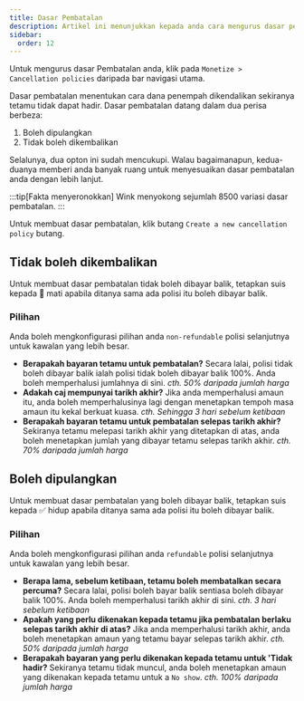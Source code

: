 ```yaml
---
title: Dasar Pembatalan
description: Artikel ini menunjukkan kepada anda cara mengurus dasar pembatalan pada Wink.
sidebar:
  order: 12
---
```

Untuk mengurus dasar Pembatalan anda, klik pada `Monetize > Cancellation policies` daripada bar navigasi utama.

Dasar pembatalan menentukan cara dana penempah dikendalikan sekiranya tetamu tidak dapat hadir. Dasar pembatalan datang dalam dua perisa berbeza:

1. Boleh dipulangkan
2. Tidak boleh dikembalikan

Selalunya, dua opton ini sudah mencukupi. Walau bagaimanapun, kedua-duanya memberi anda banyak ruang untuk menyesuaikan dasar pembatalan anda dengan lebih lanjut.

:::tip\[Fakta menyeronokkan]
Wink menyokong sejumlah 8500 variasi dasar pembatalan.
:::

Untuk membuat dasar pembatalan, klik butang `Create a new cancellation policy` butang.

## Tidak boleh dikembalikan

Untuk membuat dasar pembatalan tidak boleh dibayar balik, tetapkan suis kepada 🛑 mati apabila ditanya sama ada polisi itu boleh dibayar balik.

### Pilihan

Anda boleh mengkonfigurasi pilihan anda `non-refundable` polisi selanjutnya untuk kawalan yang lebih besar.

* **Berapakah bayaran tetamu untuk pembatalan?** Secara lalai, polisi tidak boleh dibayar balik ialah polisi tidak boleh dibayar balik 100%. Anda boleh memperhalusi jumlahnya di sini. *cth. 50% daripada jumlah harga*
* **Adakah caj mempunyai tarikh akhir?** Jika anda memperhalusi amaun itu, anda boleh memperhalusinya lagi dengan menetapkan tempoh masa amaun itu kekal berkuat kuasa. *cth. Sehingga 3 hari sebelum ketibaan*
* **Berapakah bayaran tetamu untuk pembatalan selepas tarikh akhir?** Sekiranya tetamu melepasi tarikh akhir yang ditetapkan di atas, anda boleh menetapkan jumlah yang dibayar tetamu selepas tarikh akhir. *cth. 70% daripada jumlah harga*

## Boleh dipulangkan

Untuk membuat dasar pembatalan yang boleh dibayar balik, tetapkan suis kepada ✅ hidup apabila ditanya sama ada polisi itu boleh dibayar balik.

### Pilihan

Anda boleh mengkonfigurasi pilihan anda `refundable` polisi selanjutnya untuk kawalan yang lebih besar.

* **Berapa lama, sebelum ketibaan, tetamu boleh membatalkan secara percuma?** Secara lalai, polisi boleh bayar balik sentiasa boleh dibayar balik 100%. Anda boleh memperhalusi tarikh akhir di sini. *cth. 3 hari sebelum ketibaan*
* **Apakah yang perlu dikenakan kepada tetamu jika pembatalan berlaku selepas tarikh akhir di atas?** Jika anda memperhalusi tarikh akhir, anda boleh menetapkan amaun yang tetamu bayar selepas tarikh akhir. *cth. 50% daripada jumlah harga*
* **Berapakah bayaran yang perlu dikenakan kepada tetamu untuk 'Tidak hadir?** Sekiranya tetamu tidak muncul, anda boleh menetapkan amaun yang dikenakan kepada tetamu untuk a `No show`. *cth. 100% daripada jumlah harga*

